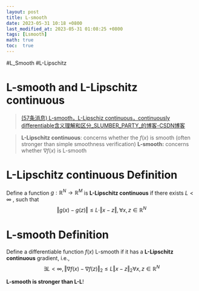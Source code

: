 ```yaml
---
layout: post
title: L-smooth
date: 2023-05-31 10:18 +0800
last_modified_at: 2023-05-31 01:08:25 +0800
tags: [Lsmooth]
math: true
toc:  true
---
```


#L_Smooth #L-Lipschitz
# L-smooth and L-Lipschitz continuous

> [(57条消息) L-smooth，L-Lipschiz continuous，continuously differentiable含义理解和区分_SLUMBER_PARTY_的博客-CSDN博客](https://blog.csdn.net/nanfeizhenkuangou/article/details/112655424)


> **L-Lipschitz continuous**: concerns whether the $f(x)$ is smooth (often stronger than simple smoothness verification)
> **L-smooth:** concerns whether $\nabla f(x)$ is L-smooth

# **L-Lipschitz continuous** Definition
Define a function $g: \mathbb{R}^N\rightarrow \mathbb{R}^{M}$ is **L-Lipschitz continuous** if there exists $L < \infty$ , such that 
$$
\Vert{ g(x)-g(z)\Vert}\leq L\cdot\Vert x-z \Vert , \forall x,z\in\mathbb{R}^{N}
$$
# **L-smooth** Definition
Define a differentiable function $f(x)$ L-smooth if it has a **L-Lipschitz continuous** gradient, i.e.,
$$
\exists L < \infty , \Vert \nabla f(x)- \nabla f(z)\Vert_2 \leq L\Vert x-z\Vert_2 \forall x,z\in\mathbb{R}^{N}
$$

**L-smooth is stronger than L-L**!



